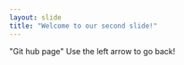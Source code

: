 ```yaml
---
layout: slide
title: "Welcome to our second slide!"
---
```

"Git hub page"
Use the left arrow to go back!
